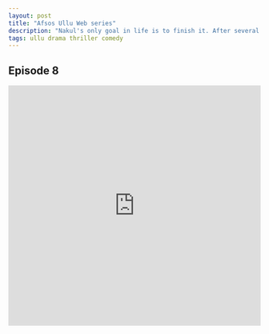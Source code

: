 ```yaml
---
layout: post
title: "Afsos Ullu Web series"
description: "Nakul's only goal in life is to finish it. After several failed suicide attempts, he pays for his own death."
tags: ullu drama thriller comedy
---
```



## Episode 8

<div class="responsive-container">
<iframe src="https://drive.google.com/file/d/1t0BafwIlZGtH2iBymCTNx87gMpuEGzBg/preview" frameborder="0" marginwidth="0" marginheight="0" scrolling="NO" width="100%" height="480" allowfullscreen></iframe>
<div style="width: 80px; height: 80px; position: absolute; opacity: 0; right: 0px; top: 0px;"> </div></div>
